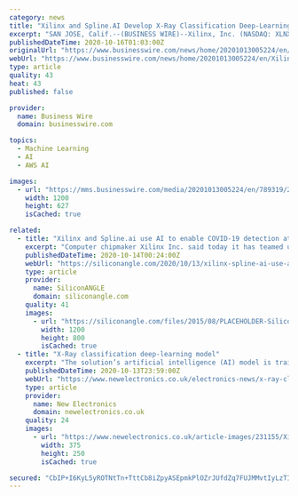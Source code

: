 ```yaml
---
category: news
title: "Xilinx and Spline.AI Develop X-Ray Classification Deep-Learning Model and Reference Design on AWS"
excerpt: "SAN JOSE, Calif.--(BUSINESS WIRE)--Xilinx, Inc. (NASDAQ: XLNX), the leader in adaptive and intelligent computing, today introduced a fully functional medical X-ray classification deep-learning model and a reference design kit, in association with Spline.AI ..."
publishedDateTime: 2020-10-16T01:03:00Z
originalUrl: "https://www.businesswire.com/news/home/20201013005224/en/Xilinx-and-Spline.AI-Develop-X-Ray-Classification-Deep-Learning-Model-and-Reference-Design-on-AWS/?feedref=JjAwJuNHiystnCoBq_hl-fqXyBvmekC3Xq1G1wQ7hjMFbZM1ntlKeK-8bUzJqFSVSfe41V1BKA-b6v2ZVrSSNs-dUYKiDvY7XniNSqv88QcY1Ge_vf9QIMZ4alzIf_0HlyE0C4hZhHVlTvKnn0d0vQ%3D%3D"
webUrl: "https://www.businesswire.com/news/home/20201013005224/en/Xilinx-and-Spline.AI-Develop-X-Ray-Classification-Deep-Learning-Model-and-Reference-Design-on-AWS/?feedref=JjAwJuNHiystnCoBq_hl-fqXyBvmekC3Xq1G1wQ7hjMFbZM1ntlKeK-8bUzJqFSVSfe41V1BKA-b6v2ZVrSSNs-dUYKiDvY7XniNSqv88QcY1Ge_vf9QIMZ4alzIf_0HlyE0C4hZhHVlTvKnn0d0vQ%3D%3D"
type: article
quality: 43
heat: 43
published: false

provider:
  name: Business Wire
  domain: businesswire.com

topics:
  - Machine Learning
  - AI
  - AWS AI

images:
  - url: "https://mms.businesswire.com/media/20201013005224/en/789319/23/xilinx-logo-full-color_%281%29.jpg"
    width: 1200
    height: 627
    isCached: true

related:
  - title: "Xilinx and Spline.ai use AI to enable COVID-19 detection at the edge"
    excerpt: "Computer chipmaker Xilinx Inc. said today it has teamed up with an artificial intelligence startup called Spline.ai to create a medical X-ray classification model that it says is able to improve prediction rates for COVID-19 and pneumonia using AI at the edge."
    publishedDateTime: 2020-10-14T00:24:00Z
    webUrl: "https://siliconangle.com/2020/10/13/xilinx-spline-ai-use-ai-enable-covid-19-detection-edge/"
    type: article
    provider:
      name: SiliconANGLE
      domain: siliconangle.com
    quality: 41
    images:
      - url: "https://siliconangle.com/files/2015/08/PLACEHOLDER-SiliconANGLE.png"
        width: 1200
        height: 800
        isCached: true
  - title: "X-Ray classification deep-learning model"
    excerpt: "The solution’s artificial intelligence (AI) model is trained using Amazon SageMaker and is deployed from cloud to edge using AWS IoT Greengrass, enabling remote machine learning (ML) model updates, geographically distributed inference, and the ability to ..."
    publishedDateTime: 2020-10-13T23:59:00Z
    webUrl: "https://www.newelectronics.co.uk/electronics-news/x-ray-classification-deep-learning-model/231155/"
    type: article
    provider:
      name: New Electronics
      domain: newelectronics.co.uk
    quality: 24
    images:
      - url: "https://www.newelectronics.co.uk/article-images/231155/Xilinx.logo.2019.jpg?width=375&height=250&scale=canvas"
        width: 375
        height: 250
        isCached: true

secured: "CbIP+I6KyL5yROTNtTn+TttCb8iZpyASEpmkPlOZrJUfdZq7FUJMMvtIyLzTIHKCkYJa69di4V5zLj3er0uelyci7awuMusnXWtY65jwd1Cs2kdr6nm00l3//vTgQyUPMKj9MA+jhuVkTa22nid1OCjpUnIjEhu43JtUJK4ZsDCz2trSt59d3u52pPGCJxAu7HxVJc2tb49elTUHCvEUsgH9CpQgTZSKNGhRMMnQFsK1Ssy9uIQ/XjiGD6dLSgC0ojLGydEi1wdEiQ0UGwFQZiTGVtsv/ur6swP+Hd1tUWWuGEB2UvrXYnOd6OWQ2nNPwvupTWSwZ6WjcER+eH+8O9vTA4qMkAjTOKOiAPY+TCE=;gAJucMJsk82vJ8+2qzAmiA=="
---
```


